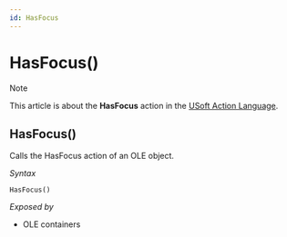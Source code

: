 ```yaml
---
id: HasFocus
---
```


# HasFocus()



> [!NOTE]
> This article is about the **HasFocus** action in the [USoft Action Language](/docs/Task_flow/Action_Language_reference/USoft_Action_Language.md).

## **HasFocus()**

Calls the HasFocus action of an OLE object.

*Syntax*

```
HasFocus()
```

*Exposed by*

- OLE containers